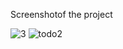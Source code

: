 Screenshotof the project

![3](https://github.com/Sushmita-Bharti/To-Do-App/assets/68850268/cda7619e-e789-48df-bf96-8d5f83e08670)
![todo2](https://github.com/Sushmita-Bharti/To-Do-App/assets/68850268/240bca24-d7ab-468f-b845-1b40a1a2eb2c)

